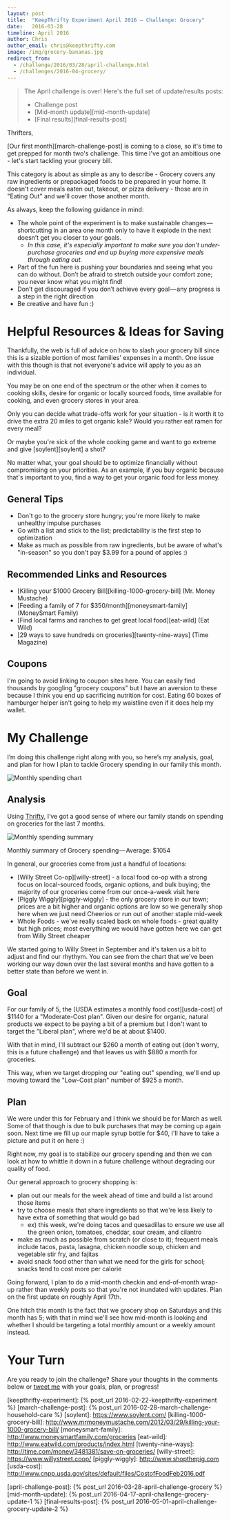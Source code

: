 ```yaml
---
layout: post
title:  "KeepThrifty Experiment April 2016 — Challenge: Grocery"
date:   2016-03-28
timeline: April 2016
author: Chris
author_email: chris@keepthrifty.com
image: /img/grocery-bananas.jpg
redirect_from:
  - /challenge/2016/03/28/april-challenge.html
  - /challenges/2016-04-grocery/
---
```


> The April challenge is over! Here's the full set of update/results posts:
>
>   - Challenge post
>   - [Mid-month update][mid-month-update]
>   - [Final results][final-results-post]

Thrifters,

[Our first month][march-challenge-post] is coming to a close, so it's time to get prepped for month two's challenge. This time I've got an ambitious one - let's start tackling your grocery bill.

This category is about as simple as any to describe - Grocery covers any raw ingredients or prepackaged foods to be prepared in your home. It doesn't cover meals eaten out, takeout, or pizza delivery - those are in "Eating Out" and we'll cover those another month.

As always, keep the following guidance in mind:

* The whole point of the experiment is to make sustainable changes — shortcutting in an area one month only to have it explode in the next doesn’t get you closer to your goals.
  * _In this case, it's especially important to make sure you don't under-purchase groceries and end up buying more expensive meals through eating out._
* Part of the fun here is pushing your boundaries and seeing what you can do without. Don’t be afraid to stretch outside your comfort zone; you never know what you might find!
* Don’t get discouraged if you don’t achieve every goal — any progress is a step in the right direction
* Be creative and have fun :)

# Helpful Resources & Ideas for Saving #

Thankfully, the web is full of advice on how to slash your grocery bill since this is a sizable portion of most families' expenses in a month. One issue with this though is that not everyone's advice will apply to you as an individual.

You may be on one end of the spectrum or the other when it comes to cooking skills, desire for organic or locally sourced foods, time available for cooking, and even grocery stores in your area.

Only you can decide what trade-offs work for your situation - is it worth it to drive the extra 20 miles to get organic kale? Would you rather eat ramen for every meal?

Or maybe you're sick of the whole cooking game and want to go extreme and give [soylent][soylent] a shot?

No matter what, your goal should be to optimize financially without compromising on your priorities. As an example, if you buy organic because that's important to you, find a way to get your organic food for less money.

## General Tips ##

* Don't go to the grocery store hungry; you're more likely to make unhealthy impulse purchases
* Go with a list and stick to the list; predictability is the first step to optimization
* Make as much as possible from raw ingredients, but be aware of what's "in-season" so you don't pay $3.99 for a pound of apples :)

## Recommended Links and Resources ##

* [Killing your $1000 Grocery Bill][killing-1000-grocery-bill] (Mr. Money Mustache)
* [Feeding a family of 7 for $350/month][moneysmart-family] (MoneySmart Family)
* [Find local farms and ranches to get great local food][eat-wild] (Eat Wild)
* [29 ways to save hundreds on groceries][twenty-nine-ways] (Time Magazine)

## Coupons ##

I'm going to avoid linking to coupon sites here. You can easily find thousands by googling "grocery coupons" but I have an aversion to these because I think you end up sacrificing nutrition for cost. Eating 60 boxes of hamburger helper isn't going to help my waistline even if it does help my wallet.

# My Challenge #

I’m doing this challenge right along with you, so here’s my analysis, goal, and plan for how I plan to tackle Grocery spending in our family this month.

![Monthly spending chart][challenge-chart]

## Analysis ##

Using [Thrifty][thrifty], I’ve got a good sense of where our family stands on spending on groceries for the last 7 months.

![Monthly spending summary][challenge-summary]

<div class="image-caption">Monthly summary of Grocery spending — Average: $1054</div>

In general, our groceries come from just a handful of locations:

* [Willy Street Co-op][willy-street] - a local food co-op with a strong focus on local-sourced foods, organic options, and bulk buying; the majority of our groceries come from our once-a-week visit here
* [Piggly Wiggly][piggly-wiggly] - the only grocery store in our town; prices are a bit higher and organic options are low so we generally shop here when we just need Cheerios or run out of another staple mid-week
* Whole Foods - we've really scaled back on whole foods - great quality but high prices; most everything we would have gotten here we can get from Willy Street cheaper

We started going to Willy Street in September and it's taken us a bit to adjust and find our rhythym. You can see from the chart that we've been working our way down over the last several months and have gotten to a better state than before we went in.

## Goal ##

For our family of 5, the [USDA estimates a monthly food cost][usda-cost] of $1140 for a "Moderate-Cost plan".  Given our desire for organic, natural products we expect to be paying a bit of a premium but I don't want to target the "Liberal plan", where we'd be at about $1400.

With that in mind, I'll subtract our $260 a month of eating out (don't worry, this is a future challenge) and that leaves us with $880 a month for groceries.

This way, when we target dropping our "eating out" spending, we'll end up moving toward the "Low-Cost plan" number of $925 a month.

## Plan ##

We were under this for February and I think we should be for March as well. Some of that though is due to bulk purchases that may be coming up again soon. Next time we fill up our maple syrup bottle for $40, I'll have to take a picture and put it on here :)

Right now, my goal is to stabilize our grocery spending and then we can look at how to whittle it down in a future challenge without degrading our quality of food.

Our general approach to grocery shopping is:

* plan out our meals for the week ahead of time and build a list around those items
* try to choose meals that share ingredients so that we're less likely to have extra of something that would go bad
  * ex) this week, we're doing tacos and quesadillas to ensure we use all the green onion, tomatoes, cheddar, sour cream, and cilantro
* make as much as possible from scratch (or close to it); frequent meals include tacos, pasta, lasagna, chicken noodle soup, chicken and vegetable stir fry, and fajitas
* avoid snack food other than what we need for the girls for school; snacks tend to cost more per calorie

Going forward, I plan to do a mid-month checkin and end-of-month wrap-up rather than weekly posts so that you're not inundated with updates. Plan on the first update on roughly April 17th.

One hitch this month is the fact that we grocery shop on Saturdays and this month has 5; with that in mind we'll see how mid-month is looking and whether I should be targeting a total monthly amount or a weekly amount instead.

# Your Turn #

Are you ready to join the challenge? Share your thoughts in the comments below or [tweet me][tweet-link] with your goals, plan, or progress!

[keepthrifty-experiment]: {% post_url 2016-02-22-keepthrifty-experiment %}
[march-challenge-post]: {% post_url 2016-02-28-march-challenge-household-care %}
[soylent]: https://www.soylent.com/
[killing-1000-grocery-bill]: http://www.mrmoneymustache.com/2012/03/29/killing-your-1000-grocery-bill/
[moneysmart-family]: http://www.moneysmartfamily.com/groceries
[eat-wild]: http://www.eatwild.com/products/index.html
[twenty-nine-ways]: http://time.com/money/3481381/save-on-groceries/
[willy-street]: https://www.willystreet.coop/
[piggly-wiggly]: http://www.shopthepig.com
[usda-cost]: http://www.cnpp.usda.gov/sites/default/files/CostofFoodFeb2016.pdf

[thrifty]: http://tools.keepthrifty.com/
[tweet-link]: http://twitter.com/home/?status=@keepthrifty%20I%27m%20going%20to%20keep%20thrifty%20this%20month%20with%20the%20KeepThrifty%20Experiment!

[challenge-chart]: /img/groceries-mar.png
[challenge-summary]: /img/groceries-mar-summary.png

[april-challenge-post]: {% post_url 2016-03-28-april-challenge-grocery %}
[mid-month-update]: {% post_url 2016-04-17-april-challenge-grocery-update-1 %}
[final-results-post]: {% post_url 2016-05-01-april-challenge-grocery-update-2 %}
